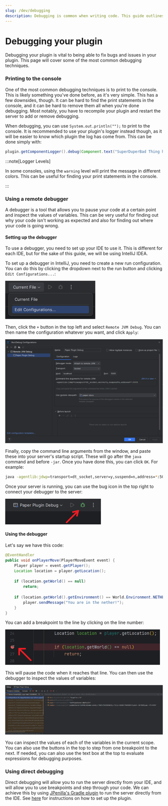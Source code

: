```yaml
---
slug: /dev/debugging
description: Debugging is common when writing code. This guide outlines the common ways to debug your plugin.
---
```


# Debugging your plugin

Debugging your plugin is vital to being able to fix bugs and issues in your plugin. This page will cover some of the most common debugging techniques.

### Printing to the console

One of the most common debugging techniques is to print to the console. This is likely something you've done before, as it's very simple. 
This has a few downsides, though. It can be hard to find the print statements in the console, and it can be hard to remove them all when you're done debugging. Most notably, you have to recompile your plugin and restart the server to add or remove debugging.

When debugging, you can use `System.out.println("");` to print to the console. It is recommended to use your plugin's logger instead though, 
as it will be easier to know which plugin the log has come from. This can be done simply with:

```java
plugin.getComponentLogger().debug(Component.text("SuperDuperBad Thing has happened"));
```

:::note[Logger Levels]

In some consoles, using the `warning` level will print the message in different colors.
This can be useful for finding your print statements in the console.

:::

### Using a remote debugger

A debugger is a tool that allows you to pause your code at a certain point and inspect the values of variables.
This can be very useful for finding out why your code isn't working as expected and also for finding out where your code is going wrong.

#### Setting up the debugger

To use a debugger, you need to set up your IDE to use it. This is different for each IDE, but for the sake of this guide, we will be using IntelliJ IDEA.

To set up a debugger in IntelliJ, you need to create a new run configuration.
You can do this by clicking the dropdown next to the run button and clicking `Edit Configurations...`:

![](./assets/config_dropdown.png)

Then, click the `+` button in the top left and select `Remote JVM Debug`. You can then name the configuration whatever you want, and click `Apply`:

![](./assets/config_add.png)

Finally, copy the command line arguments from the window, and paste these into your server's startup script.
These will go after the `java` command and before `-jar`. Once you have done this, you can click `OK`. For example:

```bash
java -agentlib:jdwp=transport=dt_socket,server=y,suspend=n,address=*:5005 -jar paper-1.20.2.jar nogui
```

Once your server is running, you can use the bug icon in the top right to connect your debugger to the server:

![](./assets/debugger_connect.png)

#### Using the debugger

Let's say we have this code:

```java
@EventHandler
public void onPlayerMove(PlayerMoveEvent event) {
    Player player = event.getPlayer();
    Location location = player.getLocation();
    
    if (location.getWorld() == null)
        return;

    if (location.getWorld().getEnvironment() == World.Environment.NETHER) {
        player.sendMessage("You are in the nether!");
    }
}
```

You can add a breakpoint to the line by clicking on the line number:

![](./assets/add_breakpoints.png)

This will pause the code when it reaches that line. You can then use the debugger to inspect the values of variables:

![](./assets/debugger_use.png)

You can inspect the values of each of the variables in the current scope. 
You can also use the buttons in the top to step from one breakpoint to the next.
If needed, you can also use the text box at the top to evaluate expressions for debugging purposes.

### Using direct debugging

Direct debugging will allow you to run the server directly from your IDE, and will allow you to use breakpoints and step through your code.
We can achieve this by using [JPenilla's Gradle plugin](https://github.com/jpenilla/run-task) to run the server directly from the IDE.
See [here](https://github.com/jpenilla/run-task#basic-usage) for instructions on how to set up the plugin.
